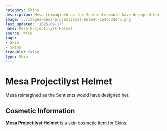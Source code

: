 ```yaml
---
category: Skins
description: Mesa reimagined as the Sentients would have designed her.
image: ../images/mesa-projectilyst-helmet-ce4c53dd45.png
last_updated: '2025-09-17'
name: Mesa Projectilyst Helmet
source: WFCD
tags:
- Skin
- Skins
tradable: false
type: Skin
---
```


# Mesa Projectilyst Helmet

Mesa reimagined as the Sentients would have designed her.

## Cosmetic Information

**Mesa Projectilyst Helmet** is a skin cosmetic item for Skins.

